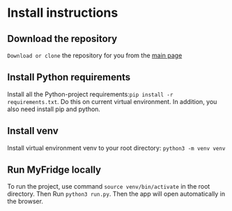 # Install instructions

## Download the repository
`Download or clone` the repository for you from the [main page](https://github.com/StrappedGlint13/fridge-follower)

## Install Python requirements
Install all the Python-project requirements:`pip install -r requirements.txt`. Do this on current virtual environment. In addition, you also need install pip and python. 

## Install venv
Install virtual environment venv to your root directory: `python3 -m venv venv`

## Run MyFridge locally
To run the project, use command `source venv/bin/activate` in the root directory. Then Run `python3 run.py`. Then the app will open automatically in the browser.
